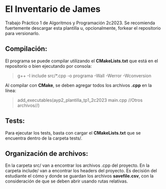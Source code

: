 # El Inventario de James

Trabajo Práctico 1 de Algoritmos y Programación 2c2023.
Se recomienda fuertemente descargar esta plantilla u, opcionalmente, forkear el repositorio para versionarlo.

## Compilación:

El programa se puede compilar utilizando el **CMakeLists.txt** que está en el repositorio o bien ejecutando por consola:

> g++ -I include src/*.cpp -o programa -Wall -Werror -Wconversion

Al compilar con **CMake**, se deben agregar todos los archivos **.cpp** en la línea:

> add_executables(ayp2_plantilla_tp1_2c2023 main.cpp //Otros archivos//)

## Tests:

Para ejecutar los tests, basta con cargar el **CMakeLists.txt** que se encuentra dentro de la carpeta tests/.

## Organización de archivos:

En la carpeta src/ van a encontrar los archivos .cpp del proyecto.
En la carpeta include/ van a encontrar los headers del proyecto.
Es decisión del estudiante el cómo y donde se guardan los archivos **savefile.csv**, con la consideración de que se deben abrir usando rutas relativas.
